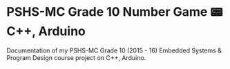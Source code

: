 # PSHS-MC Grade 10 Number Game :pager: C++, Arduino

Documentation of my PSHS-MC Grade 10 (2015 - 16) Embedded Systems & Program Design course project on C++, Arduino.
